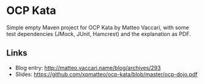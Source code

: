 # OCP Kata

Simple empty Maven project for OCP Kata by Matteo Vaccari, with some test
dependencies (JMock, JUnit, Hamcrest) and the explanation as PDF.

## Links

* Blog entry: http://matteo.vaccari.name/blog/archives/293
* Slides: https://github.com/xpmatteo/ocp-kata/blob/master/ocp-dojo.pdf
